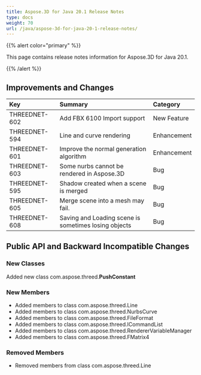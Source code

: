 ```yaml
---
title: Aspose.3D for Java 20.1 Release Notes
type: docs
weight: 70
url: /java/aspose-3d-for-java-20-1-release-notes/
---
```


{{% alert color="primary" %}} 

This page contains release notes information for Aspose.3D for Java 20.1.

{{% /alert %}} 
## **Improvements and Changes**

|**Key**|**Summary**|**Category**|
| :- | :- | :- |
|THREEDNET-602|Add FBX 6100 Import support|New Feature|
|THREEDNET-594|Line and curve rendering|Enhancement|
|THREEDNET-601|Improve the normal generation algorithm|Enhancement|
|THREEDNET-603|Some nurbs cannot be rendered in Aspose.3D |Bug|
|THREEDNET-595|Shadow created when a scene is merged|Bug|
|THREEDNET-605|Merge scene into a mesh may fail. |Bug|
|THREEDNET-608|Saving and Loading scene is sometimes losing objects |Bug|
## **Public API and Backward Incompatible Changes**
### **New Classes**
Added new class com.aspose.threed.**PushConstant**
### **New Members**
- Added members to class com.aspose.threed.Line
- Added members to class com.aspose.threed.NurbsCurve
- Added members to class com.aspose.threed.FileFormat
- Added members to class com.aspose.threed.ICommandList
- Added members to class com.aspose.threed.RendererVariableManager
- Added members to class com.aspose.threed.FMatrix4
### **Removed Members**
- Removed members from class com.aspose.threed.Line

